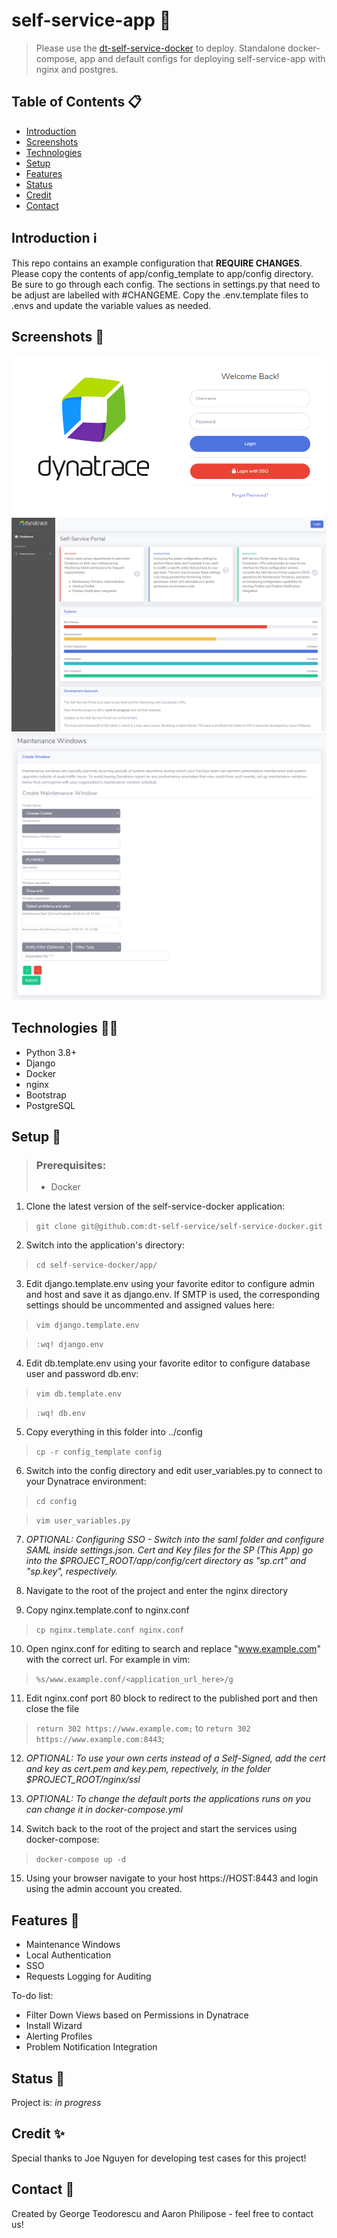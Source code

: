 # self-service-app 🐳
> Please use the [dt-self-service-docker](https://github.com/dt-self-service/self-service-docker) to deploy. Standalone docker-compose, app and default configs for deploying self-service-app with nginx and postgres.

## Table of Contents 📋
* [Introduction](#introduction)
* [Screenshots](#screenshots)
* [Technologies](#technologies)
* [Setup](#setup)
* [Features](#features)
* [Status](#status)
* [Credit](#credit)
* [Contact](#contact)

## Introduction ℹ
This repo contains an example configuration that **REQUIRE CHANGES**.
Please copy the contents of app/config_template to app/config directory. Be sure to go through each config.
The sections in settings.py that need to be adjust are labelled with #CHANGEME.
Copy the .env.template files to .envs and update the variable values as needed.

## Screenshots 📸
![Login](https://github.com/dt-self-service/self-service-app/blob/master/screenshots/login.PNG)
![Dashboard](https://github.com/dt-self-service/self-service-app/blob/master/screenshots/dashboard.PNG)
![Create Maintenance Window](https://github.com/dt-self-service/self-service-app/blob/master/screenshots/create-mwindow.PNG)

## Technologies 👨‍💻
* Python 3.8+
* Django
* Docker
* nginx
* Bootstrap
* PostgreSQL

## Setup 🚀
> ### Prerequisites:
>
> - Docker

1. Clone the latest version of the self-service-docker application:

> `git clone git@github.com:dt-self-service/self-service-docker.git`

2. Switch into the application's directory:

> `cd self-service-docker/app/`

3. Edit django.template.env using your favorite editor to configure admin and host and save it as django.env. If SMTP is used, the corresponding settings should be uncommented and assigned values here:

> `vim django.template.env`

> `:wq! django.env`

4. Edit db.template.env using your favorite editor to configure database user and password db.env:

> `vim db.template.env`

> `:wq! db.env`

5. Copy everything in this folder into ../config

> `cp -r config_template config`

6. Switch into the config directory and edit user_variables.py to connect to your Dynatrace environment:

> `cd config`

> `vim user_variables.py`

7. *OPTIONAL: Configuring SSO - Switch into the saml folder and configure SAML inside settings.json. Cert and Key files for the SP (This App) go into the $PROJECT_ROOT/app/config/cert directory as "sp.crt" and "sp.key", respectively.*

8. Navigate to the root of the project and enter the nginx directory

9. Copy nginx.template.conf to nginx.conf

> `cp nginx.template.conf nginx.conf`

10. Open nginx.conf for editing to search and replace "www.example.com" with the correct url. For example in vim:

> `%s/www.example.conf/<application_url_here>/g`

11. Edit nginx.conf port 80 block to redirect to the published port and then close the file

> `return 302 https://www.example.com;` to `return 302 https://www.example.com:8443`;

12. *OPTIONAL: To use your own certs instead of a Self-Signed, add the cert and key as cert.pem and key.pem, repectively, in the folder $PROJECT_ROOT/nginx/ssl*

13. *OPTIONAL: To change the default ports the applications runs on you can change it in docker-compose.yml*

14. Switch back to the root of the project and start the services using docker-compose:

> `docker-compose up -d`

15. Using your browser navigate to your host https://HOST:8443 and login using the admin account you created.
  
## Features 🤖
* Maintenance Windows
* Local Authentication
* SSO
* Requests Logging for Auditing

To-do list:
* Filter Down Views based on Permissions in Dynatrace
* Install Wizard
* Alerting Profiles
* Problem Notification Integration

## Status 📝
Project is: _in progress_

## Credit ✨
Special thanks to Joe Nguyen for developing test cases for this project!

## Contact 🤝
Created by George Teodorescu and Aaron Philipose - feel free to contact us!
